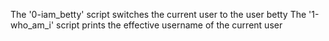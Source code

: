 The '0-iam_betty' script switches the current user to the user betty
The '1-who_am_i' script prints the effective username of the current user

